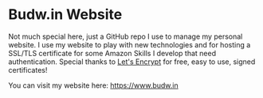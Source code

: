 # Budw.in Website

Not much special here, just a GitHub repo I use to manage my personal website.  I use my website to play with new technologies and for hosting a SSL/TLS certificate for some Amazon Skills I develop that need authentication.  Special thanks to [Let's Encrypt](https://www.letsencrypt.org) for free, easy to use, signed certificates!

You can visit my website here: https://www.budw.in

